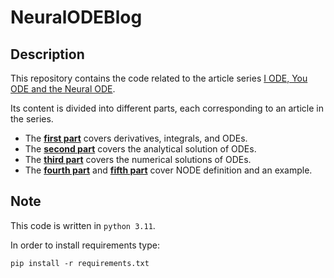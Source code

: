 # NeuralODEBlog

## Description

This repository contains the code related to the article series [I ODE, You ODE and the Neural ODE](https://www.lucadivita.it/en/teoria-matematica/i-ode-you-ode-and-the-neural-ode-1/).

Its content is divided into different parts, each corresponding to an article in the series.

* The [**first part**](https://www.lucadivita.it/en/teoria-matematica/i-ode-you-ode-and-the-neural-ode-1/) covers derivatives, integrals, and ODEs.
* The [**second part**](https://www.lucadivita.it/en/teoria-matematica/i-ode-you-ode-and-the-neural-ode-2/) covers the analytical solution of ODEs.
* The [**third part**](https://www.lucadivita.it/en/teoria-matematica/i-ode-you-ode-and-the-neural-ode-3/) covers the numerical solutions of ODEs.
* The [**fourth part**](https://www.lucadivita.it/en/teoria-matematica/i-ode-you-ode-and-the-neural-ode-4/) and [**fifth part**](https://www.lucadivita.it/en/teoria-matematica/i-ode-you-ode-and-the-neural-ode-5/) cover NODE definition and an example.

## Note
This code is written in  `python 3.11`. 

In order to install requirements type:

`pip install -r requirements.txt`
